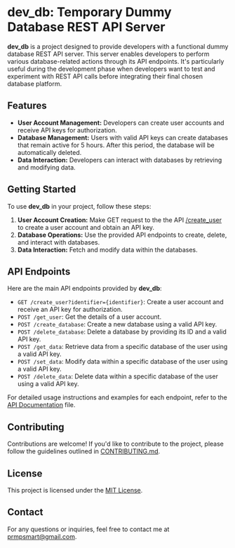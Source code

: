 # dev_db: Temporary Dummy Database REST API Server

**dev_db** is a project designed to provide developers with a functional dummy database REST API server. This server enables developers to perform various database-related actions through its API endpoints. It's particularly useful during the development phase when developers want to test and experiment with REST API calls before integrating their final chosen database platform.

## Features

- **User Account Management:** Developers can create user accounts and receive API keys for authorization.
- **Database Management:** Users with valid API keys can create databases that remain active for 5 hours. After this period, the database will be automatically deleted.
- **Data Interaction:** Developers can interact with databases by retrieving and modifying data.

## Getting Started

To use **dev_db** in your project, follow these steps:

1. **User Account Creation:**  Make GET request to the the API [/create_user](link-to-online-enpoint.com/create_user) to create a user account and obtain an API key.
2. **Database Operations:** Use the provided API endpoints to create, delete, and interact with databases.
3. **Data Interaction:** Fetch and modify data within the databases.

## API Endpoints

Here are the main API endpoints provided by **dev_db**:

- `GET /create_user?identifier={identifier}`: Create a user account and receive an API key for authorization.
- `POST /get_user`: Get the details of a user account.
- `POST /create_database`: Create a new database using a valid API key.
- `POST /delete_database`: Delete a database by providing its ID and a valid API key.
- `POST /get_data`: Retrieve data from a specific database of the user using a valid API key.
- `POST /set_data`: Modify data within a specific database of the user using a valid API key.
- `POST /delete_data`: Delete data within a specific database of the user using a valid API key.

For detailed usage instructions and examples for each endpoint, refer to the [API Documentation](api-documentation.md) file.

## Contributing

Contributions are welcome! If you'd like to contribute to the project, please follow the guidelines outlined in [CONTRIBUTING.md](CONTRIBUTING.md).

## License

This project is licensed under the [MIT License](LICENSE).

## Contact

For any questions or inquiries, feel free to contact me at [prmpsmart@gmail.com](mailto:prmpsmart@gmail.com).
